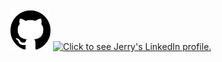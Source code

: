 
<a href="https://github.com/jlfosterjr" target="_blank"><img src="/images/GitHub.svg" alt="Click to see Jerry's GitHub profile." width="64" length="64" /></a>
<a href="https://www.linkedin.com/in/jlfoster/" target="_blank"><img src="https://content.linkedin.com/content/dam/me/about/LinkedIn_Icon.jpg.original.jpg" alt="Click to see Jerry's LinkedIn profile." width="64" length="64" /></a>
